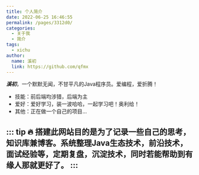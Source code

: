 ```yaml
---
title: 个人简介
date: 2022-06-25 16:46:55
permalink: /pages/3312d0/
categories: 
  - 关于我
  - 简介
tags:
  - xichu
author: 
  name: 溪初
  link: https://github.com/qfmx
---
```

***溪初***，一个默默无闻，不甘平凡的Java程序员。爱编程，爱折腾！
- 技能：前后端均涉猎，后端为主
- 爱好：爱好学习，装一波哈哈，一起学习吧！奥利给！
- 其他：正在做一个自己的项目...

::: tip 
:fire: 搭建此网站目的是为了记录一些自己的思考，知识库兼博客。系统整理Java生态技术，前沿技术，面试经验等，定期复盘，沉淀技术，同时若能帮助到有缘人那就更好了。
:::
---

